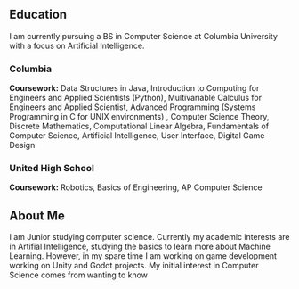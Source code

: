 ## Education

I am currently pursuing a BS in Computer Science at Columbia University with a focus on Artificial Intelligence.

### Columbia

**Coursework:** Data Structures in Java, Introduction to Computing for Engineers and Applied Scientists 
(Python), Multivariable Calculus for Engineers and Applied Scientist, Advanced Programming (Systems 
Programming in C for UNIX environments) , Computer Science Theory, Discrete Mathematics, Computational 
Linear Algebra, Fundamentals of Computer Science, Artificial Intelligence, User Interface, Digital Game Design

### United High School

**Coursework:** Robotics, Basics of Engineering, AP Computer Science

## About Me

I am Junior studying computer science. Currently my academic interests are in Artifial Intelligence, studying the basics
to learn more about Machine Learning. However, in my spare time I am working on game development working on Unity and Godot projects.
My initial interest in Computer Science comes from wanting to know


